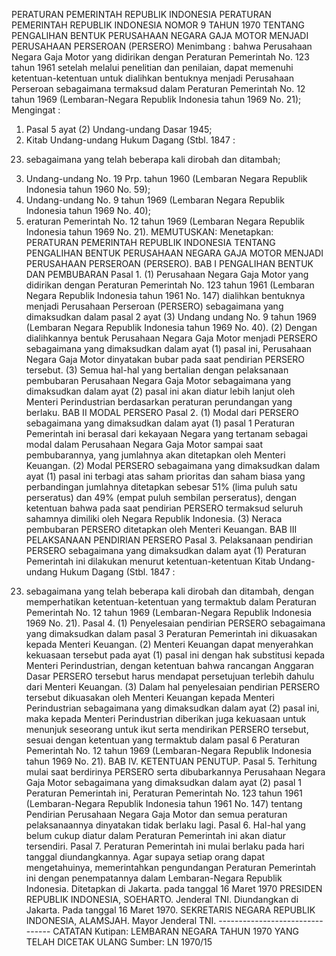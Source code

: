  PERATURAN PEMERINTAH REPUBLIK INDONESIA PERATURAN PEMERINTAH REPUBLIK INDONESIA NOMOR 9 TAHUN 1970 TENTANG PENGALIHAN BENTUK PERUSAHAAN NEGARA GAJA MOTOR MENJADI PERUSAHAAN PERSEROAN (PERSERO)
Menimbang :
 bahwa Perusahaan Negara Gaja Motor yang didirikan dengan Peraturan Pemerintah No. 123 tahun 1961 setelah melalui penelitian dan penilaian, dapat memenuhi ketentuan-ketentuan untuk dialihkan bentuknya menjadi Perusahaan Perseroan sebagaimana termaksud dalam Peraturan Pemerintah No. 12 tahun 1969 (Lembaran-Negara Republik Indonesia tahun 1969 No. 21);
Mengingat :

1. Pasal 5 ayat (2) Undang-undang Dasar 1945;
2. Kitab Undang-undang Hukum Dagang (Stbl. 1847 :
23) sebagaimana yang telah beberapa kali dirobah dan ditambah;
3. Undang-undang No. 19 Prp. tahun 1960 (Lembaran Negara Republik Indonesia tahun 1960 No. 59);
4. Undang-undang No. 9 tahun 1969 (Lembaran Negara Republik Indonesia tahun 1969 No. 40);
5. eraturan Pemerintah No. 12 tahun 1969 (Lembaran Negara Republik Indonesia tahun 1969 No. 21).
MEMUTUSKAN:
 Menetapkan: PERATURAN PEMERINTAH REPUBLIK INDONESIA TENTANG PENGALIHAN BENTUK PERUSAHAAN NEGARA GAJA MOTOR MENJADI PERUSAHAAN PERSEROAN (PERSERO). BAB I PENGALIHAN BENTUK DAN PEMBUBARAN Pasal 1.
(1) Perusahaan Negara Gaja Motor yang didirikan dengan Peraturan Pemerintah No. 123 tahun 1961 (Lembaran Negara Republik Indonesia tahun 1961 No. 147) dialihkan bentuknya menjadi Perusahaan Perseroan (PERSERO) sebagaimana yang dimaksudkan dalam pasal 2 ayat (3) Undang undang No. 9 tahun 1969 (Lembaran Negara Republik Indonesia tahun 1969 No. 40). (2) Dengan dialihkannya bentuk Perusahaan Negara Gaja Motor menjadi PERSERO sebagaimana yang dimaksudkan dalam ayat (1) pasal ini, Perusahaan Negara Gaja Motor dinyatakan bubar pada saat pendirian PERSERO tersebut. (3) Semua hal-hal yang bertalian dengan pelaksanaan pembubaran Perusahaan Negara Gaja Motor sebagaimana yang dimaksudkan dalam ayat (2) pasal ini akan diatur lebih lanjut oleh Menteri Perindustrian berdasarkan peraturan perundangan yang berlaku.
BAB II MODAL PERSERO Pasal 2.
(1) Modal dari PERSERO sebagaimana yang dimaksudkan dalam ayat (1) pasal 1 Peraturan Pemerintah ini berasal dari kekayaan Negara yang tertanam sebagai modal dalam Perusahaan Negara Gaja Motor sampai saat pembubarannya, yang jumlahnya akan ditetapkan oleh Menteri Keuangan. (2) Modal PERSERO sebagaimana yang dimaksudkan dalam ayat (1) pasal ini terbagi atas saham prioritas dan saham biasa yang perbandingan jumlahnya ditetapkan sebesar 51% (lima puluh satu perseratus) dan 49% (empat puluh sembilan perseratus), dengan ketentuan bahwa pada saat pendirian PERSERO termaksud seluruh sahamnya dimiliki oleh Negara Republik Indonesia. (3) Neraca pembubaran PERSERO ditetapkan oleh Menteri Keuangan. BAB III PELAKSANAAN PENDIRIAN PERSERO Pasal 3. Pelaksanaan pendirian PERSERO sebagaimana yang dimaksudkan dalam ayat (1) Peraturan Pemerintah ini dilakukan menurut ketentuan-ketentuan Kitab Undang-undang Hukum Dagang (Stbl. 1847 :
23) sebagaimana yang telah beberapa kali dirobah dan ditambah, dengan memperhatikan ketentuan-ketentuan yang termaktub dalam Peraturan Pemerintah No. 12 tahun 1969 (Lembaran-Negara Republik Indonesia 1969 No. 21). Pasal 4.
(1) Penyelesaian pendirian PERSERO sebagaimana yang dimaksudkan dalam pasal 3 Peraturan Pemerintah ini dikuasakan kepada Menteri Keuangan. (2) Menteri Keuangan dapat menyerahkan kekuasaan tersebut pada ayat (1) pasal ini dengan hak substitusi kepada Menteri Perindustrian, dengan ketentuan bahwa rancangan Anggaran Dasar PERSERO tersebut harus mendapat persetujuan terlebih dahulu dari Menteri Keuangan. (3) Dalam hal penyelesaian pendirian PERSERO tersebut dikuasakan oleh Menteri Keuangan kepada Menteri Perindustrian sebagaimana yang dimaksudkan dalam ayat (2) pasal ini, maka kepada Menteri Perindustrian diberikan juga kekuasaan untuk menunjuk seseorang untuk ikut serta mendirikan PERSERO tersebut, sesuai dengan ketentuan yang termaktub dalam pasal 6 Peraturan Pemerintah No. 12 tahun 1969 (Lembaran-Negara Republik Indonesia tahun 1969 No. 21). BAB IV. KETENTUAN PENUTUP. Pasal 5. Terhitung mulai saat berdirinya PERSERO serta dibubarkannya Perusahaan Negara Gaja Motor sebagaimana yang dimaksudkan dalam ayat (2) pasal 1 Peraturan Pemerintah ini, Peraturan Pemerintah No. 123 tahun 1961 (Lembaran-Negara Republik Indonesia tahun 1961 No. 147) tentang Pendirian Perusahaan Negara Gaja Motor dan semua peraturan pelaksanaannya dinyatakan tidak berlaku lagi. Pasal 6. Hal-hal yang belum cukup diatur dalam Peraturan Pemerintah ini akan diatur tersendiri. Pasal 7. Peraturan Pemerintah ini mulai berlaku pada hari tanggal diundangkannya. Agar supaya setiap orang dapat mengetahuinya, memerintahkan pengundangan Peraturan Pemerintah ini dengan penempatannya dalam Lembaran-Negara Republik Indonesia. Ditetapkan di Jakarta. pada tanggal 16 Maret 1970 PRESIDEN REPUBLIK INDONESIA, SOEHARTO. Jenderal TNI. Diundangkan di Jakarta. Pada tanggal 16 Maret 1970. SEKRETARIS NEGARA REPUBLIK INDONESIA, ALAMSJAH. Mayor Jenderal TNI. -------------------------------- CATATAN Kutipan: LEMBARAN NEGARA TAHUN 1970 YANG TELAH DICETAK ULANG Sumber: LN 1970/15